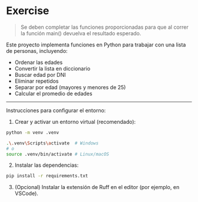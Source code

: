 # Exercise

> Se deben completar las funciones proporcionadas para que al correr la función main() devuelva el resultado esperado.

Este proyecto implementa funciones en Python para trabajar con una lista de personas, incluyendo:

- Ordenar las edades
- Convertir la lista en diccionario
- Buscar edad por DNI
- Eliminar repetidos
- Separar por edad (mayores y menores de 25)
- Calcular el promedio de edades
---
Instrucciones para configurar el entorno:

1. Crear y activar un entorno virtual (recomendado):
```bash
python -m venv .venv
```
```bash
.\.venv\Scripts\activate  # Windows
# o
source .venv/bin/activate # Linux/macOS
```
2. Instalar las dependencias:
```bash
pip install -r requirements.txt
```
3. (Opcional) Instalar la extensión de Ruff en el editor (por ejemplo, en VSCode).
